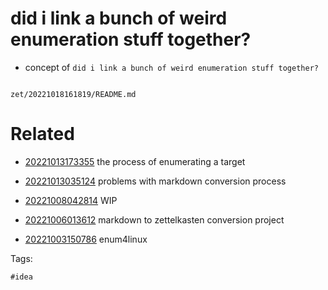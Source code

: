 # did i link a bunch of weird enumeration stuff together?

- concept of `did i link a bunch of weird enumeration stuff together?`

```
```

` zet/20221018161819/README.md `

# Related

- [20221013173355](/zet/20221013173355/README.md) the process of enumerating a target

- [20221013035124](/zet/20221013035124/README.md) problems with markdown conversion process

- [20221008042814](/zet/20221008042814/README.md) WIP

- [20221006013612](/zet/20221006013612/README.md) markdown to zettelkasten conversion project

- [20221003150786](/zet/20221003150786/README.md) enum4linux

Tags:

    #idea
